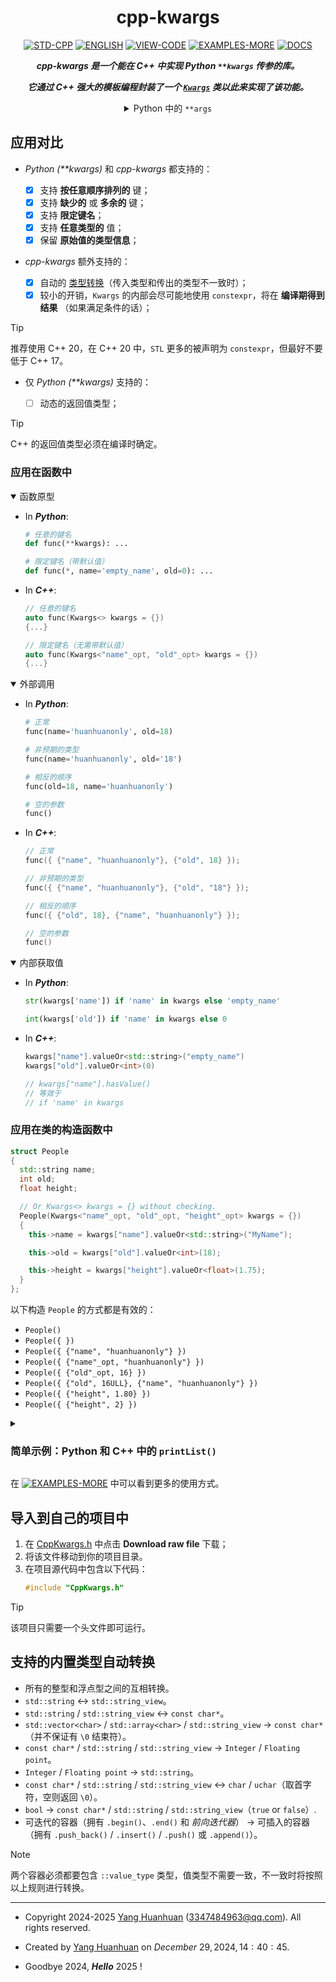<div align="center">

# cpp-kwargs

[![STD-CPP](https://img.shields.io/badge/STD%20C%2B%2B-20-darkorange?style=for-the-badge&logo=C%2B%2B&logoColor=white&logoSize=auto&labelColor=darkcyan)](https://en.cppreference.com/w/cpp/20)
[![ENGLISH](https://img.shields.io/badge/English-goto-lavender?style=for-the-badge&logo=googletranslate&logoColor=white&logoSize=auto&labelColor=lightskyblue)](./README_English.md)
[![VIEW-CODE](https://img.shields.io/badge/VIEW-CODE-greed?style=for-the-badge&logo=github&logoColor=white&logoSize=auto&labelColor=blue)](https://github.com/huanhuanonly/cpp-kwargs/blob/main/CppKwargs.h)
[![EXAMPLES-MORE](https://img.shields.io/badge/EXAMPLES-MORE-gold?style=for-the-badge&logo=openbugbounty&logoColor=white&logoSize=auto&labelColor=orange)](https://github.com/huanhuanonly/cpp-kwargs/blob/main/test.cpp)
[![DOCS](https://img.shields.io/badge/Detailed-Documentation-darkcyan?style=for-the-badge&logo=googledocs&logoColor=white&labelColor=cornflowerblue
)](https://github.com/huanhuanonly/cpp-kwargs/tree/main/docs)


**_cpp-kwargs 是一个能在 C++ 中实现 Python `**kwargs` 传参的库。_**

**_它通过 C++ 强大的模板编程封装了一个 [`Kwargs`](./docs/Kwargs.md) 类以此来实现了该功能。_**

<details>
    <summary>
            Python 中的 <code>**args</code>
    </summary>

_在 Python 中， `**Kwargs` 用于函数定义时接受任意数量的关键字参数。它将所有通过 `Key=Value` 形式传递的参数封装成一个字典，在函数内部可以通过 `kwargs` 访问这些参数，`**kwargs` 使得函数能够灵活地接受不定数量的关键字参数，提升了代码的可扩展性。[官方文档](https://docs.python.org/3/tutorial/controlflow.html#keyword-arguments)。_

</details>

</div>

## 应用对比

* _Python (**kwargs)_ 和 _cpp-kwargs_ 都支持的：

  - [x] 支持 **按任意顺序排列的** 键；
  - [x] 支持 **缺少的** 或 **多余的** 键；
  - [x] 支持 **限定键名**；
  - [x] 支持 **任意类型的** 值；
  - [x] 保留 **原始值的类型信息**；

* _cpp-kwargs_ 额外支持的：

  - [x] 自动的 [类型转换](#支持的内置类型自动转换)（传入类型和传出的类型不一致时）；
  - [x] 较小的开销，`Kwargs` 的内部会尽可能地使用 `constexpr`，将在 **编译期得到结果** （如果满足条件的话）；

> [!TIP]
> 推荐使用 C++ $20$，在 C++ $20$ 中，`STL` 更多的被声明为 `constexpr`，但最好不要低于 C++ $17$。

* 仅 _Python (**kwargs)_ 支持的：

  - [ ] 动态的返回值类型；

> [!TIP]
> C++ 的返回值类型必须在编译时确定。

### 应用在函数中

<details open>
<summary>函数原型</summary>

- In _**Python**_:
  ```py
  # 任意的键名
  def func(**kwargs): ...
  
  # 限定键名（带默认值）
  def func(*, name='empty_name', old=0): ...
  ```

- In _**C++**_:
  ```cpp
  // 任意的键名
  auto func(Kwargs<> kwargs = {})
  {...}

  // 限定键名（无需带默认值）
  auto func(Kwargs<"name"_opt, "old"_opt> kwargs = {})
  {...}
  ```

</details>

<details open>
<summary>外部调用</summary>

- In _**Python**_:
  ```py
  # 正常
  func(name='huanhuanonly', old=18)

  # 非预期的类型
  func(name='huanhuanonly', old='18')

  # 相反的顺序
  func(old=18, name='huanhuanonly')

  # 空的参数
  func()
  ```

- In _**C++**_:
  ```cpp
  // 正常
  func({ {"name", "huanhuanonly"}, {"old", 18} });

  // 非预期的类型
  func({ {"name", "huanhuanonly"}, {"old", "18"} });

  // 相反的顺序
  func({ {"old", 18}, {"name", "huanhuanonly"} });

  // 空的参数
  func()
  ```

</details>

<details open>
<summary>内部获取值</summary>

- In _**Python**_:
  ```py
  str(kwargs['name']) if 'name' in kwargs else 'empty_name'

  int(kwargs['old']) if 'name' in kwargs else 0
  ```

- In _**C++**_:
  ```cpp
  kwargs["name"].valueOr<std::string>("empty_name")
  kwargs["old"].valueOr<int>(0)

  // kwargs["name"].hasValue()
  // 等效于
  // if 'name' in kwargs
  ```

</details>


### 应用在类的构造函数中

```cpp
struct People
{
  std::string name;
  int old;
  float height;

  // Or Kwargs<> kwargs = {} without checking.
  People(Kwargs<"name"_opt, "old"_opt, "height"_opt> kwargs = {})
  {
    this->name = kwargs["name"].valueOr<std::string>("MyName");

    this->old = kwargs["old"].valueOr<int>(18);

    this->height = kwargs["height"].valueOr<float>(1.75);
  }
};
```

以下构造 `People` 的方式都是有效的：

- `People()`
- `People({ })`
- `People({ {"name", "huanhuanonly"} })`
- `People({ {"name"_opt, "huanhuanonly"} })`
- `People({ {"old"_opt, 16} })`
- `People({ {"old", 16ULL}, {"name", "huanhuanonly"} })`
- `People({ {"height", 1.80} })`
- `People({ {"height", 2} })`

<details>

<summary>
    <h3>
        简单示例：Python 和 C++ 中的 <code>printList()</code>
    </h3>
</summary>

- In Python
  ```py
  def printList(value : list, /, *, sep = ', ', end = '\n'):

    if len(value) == 0:
      return

    for i in range(len(value) - 1):
      print(value[i], end=sep)

    print(value[-1], end=end)
  ```

- In C++
  ```cpp
  void printList(
    const std::vector<int>& value,
    Kwargs<"sep"_opt, "end"_opt> kwargs = { })
  {
    if (value.empty())
      return;

    for (std::size_t i = 0; i < value.size() - 1; ++i)
      std::cout << value[i],
      std::cout << kwargs["sep"].valueOr<std::string_view>(", ");

    std::cout << value.back();
    std::cout << kwargs["end"].valueOr<std::string_view>("\n");
  }
  ```

调用：

- In Python
  ```py
  printList([1, 4, 3, 3, 2, 2, 3], sep=' | ', end='.')
  ```

- In C++
  ```cpp
  printList(
    {1, 4, 3, 3, 2, 2, 3},
    { {"sep", " | "}, {"end", '.'} });
  ```

</details>

在 [![EXAMPLES-MORE](https://img.shields.io/badge/EXAMPLES-MORE-gold?style=plastic&logo=openbugbounty&logoColor=white&logoSize=auto&labelColor=orange)](https://github.com/huanhuanonly/cpp-kwargs/blob/main/test.cpp) 中可以看到更多的使用方式。

## 导入到自己的项目中

1. 在 [CppKwargs.h](https://github.com/huanhuanonly/cpp-kwargs/blob/main/CppKwargs.h) 中点击 **Download raw file** 下载；
2. 将该文件移动到你的项目目录。
3. 在项目源代码中包含以下代码：
    ```cpp
    #include "CppKwargs.h"
    ```

> [!TIP]
> 该项目只需要一个头文件即可运行。

## 支持的内置类型自动转换

- 所有的整型和浮点型之间的互相转换。
- `std::string` $\longleftrightarrow$ `std::string_view`。
- `std::string` / `std::string_view` $\longleftrightarrow$ `const char*`。
- `std::vector<char>` / `std::array<char>` / `std::string_view` $\longrightarrow$ `const char*`（并不保证有 `\0` 结束符）。
- `const char*` / `std::string` / `std::string_view` $\longrightarrow$ `Integer` / `Floating point`。
- `Integer` / `Floating point` $\longrightarrow$ `std::string`。
- `const char*` / `std::string` / `std::string_view` $\longleftrightarrow$ `char` / `uchar`（取首字符，空则返回 `\0`）。
- `bool` $\longrightarrow$ `const char*` / `std::string` / `std::string_view`（`true` or `false`）.
- 可迭代的容器（拥有 `.begin()`、`.end()` 和 _前向迭代器_） $\longrightarrow$ 可插入的容器（拥有 `.push_back()` / `.insert()` / `.push()` 或 `.append()`）。

> [!NOTE]
> 两个容器必须都要包含 `::value_type` 类型，值类型不需要一致，不一致时将按照以上规则进行转换。

---

- Copyright $2024$-$2025$ [Yang Huanhuan](https://github.com/huanhuanonly) (3347484963@qq.com). All rights reserved.

- Created by [Yang Huanhuan](https://github.com/huanhuanonly) on $December$ $29, 2024, 14:40:45$.

- Goodbye $2024$, ***Hello*** $2025$ !